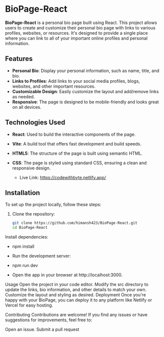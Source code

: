 # BioPage-React

**BioPage-React** is a personal bio page built using React. This project allows users to create and customize their personal bio page with links to various profiles, websites, or resources. It's designed to provide a single place where you can link to all of your important online profiles and personal information.

## Features

- **Personal Bio**: Display your personal information, such as name, title, and bio.
- **Links to Profiles**: Add links to your social media profiles, blogs, websites, and other important resources.
- **Customizable Design**: Easily customize the layout and add/remove links as needed.
- **Responsive**: The page is designed to be mobile-friendly and looks great on all devices.

## Technologies Used

- **React**: Used to build the interactive components of the page.
- **Vite**: A build tool that offers fast development and build speeds.
- **HTML5**: The structure of the page is built using semantic HTML.
- **CSS**: The page is styled using standard CSS, ensuring a clean and responsive design.

  - Live Link: https://codewithbyte.netlify.app/

## Installation

To set up the project locally, follow these steps:

1. Clone the repository:
   ```bash
   git clone https://github.com/himansh423/BioPage-React.git
   cd BioPage-React
Install dependencies:

- npm install
- Run the development server:


- npm run dev
- Open the app in your browser at http://localhost:3000.

Usage
Open the project in your code editor.
Modify the src directory to update the links, bio information, and other details to match your own.
Customize the layout and styling as desired.
Deployment
Once you're happy with your BioPage, you can deploy it to any platform like Netlify or Vercel for easy hosting.

Contributing
Contributions are welcome!
If you find any issues or have suggestions for improvements, feel free to:

Open an issue.
Submit a pull request
